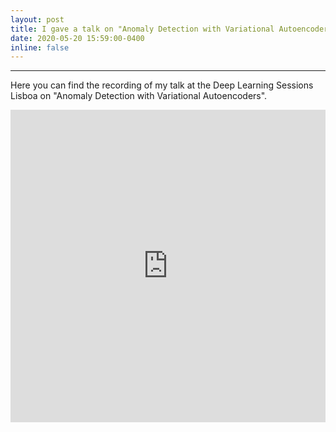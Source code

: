 ```yaml
---
layout: post
title: I gave a talk on "Anomaly Detection with Variational Autoencoders".
date: 2020-05-20 15:59:00-0400
inline: false
---
```


***

Here you can find the recording of my talk at the Deep Learning Sessions Lisboa on "Anomaly Detection with Variational Autoencoders".

<iframe src="https://www.youtube.com/embed/pC3tNpbKVTY?start=131" frameborder="0"
allow="accelerometer; autoplay; encrypted-media; gyroscope; picture-in-picture"
allowfullscreen width="100%" height="500"></iframe>